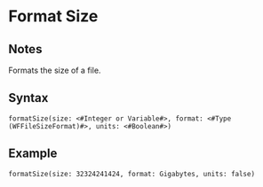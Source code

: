 # Format Size
## Notes
Formats the size of a file.
## Syntax
```
formatSize(size: <#Integer or Variable#>, format: <#Type (WFFileSizeFormat)#>, units: <#Boolean#>)
```
## Example
```
formatSize(size: 32324241424, format: Gigabytes, units: false)
```